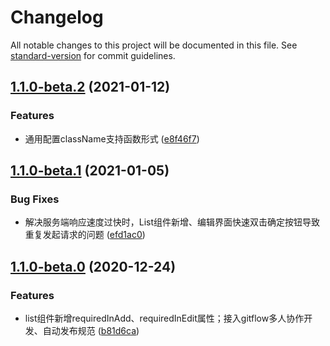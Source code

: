 # Changelog

All notable changes to this project will be documented in this file. See [standard-version](https://github.com/conventional-changelog/standard-version) for commit guidelines.

## [1.1.0-beta.2](https://gitlab.vmic.xyz///compare/v1.1.0-beta.1...v1.1.0-beta.2) (2021-01-12)


### Features

* 通用配置className支持函数形式 ([e8f46f7](https://gitlab.vmic.xyz///commit/e8f46f736b355079972ea81d3fec9b01092a9af6))

## [1.1.0-beta.1](https://gitlab.vmic.xyz///compare/v1.1.0-beta.0...v1.1.0-beta.1) (2021-01-05)


### Bug Fixes

* 解决服务端响应速度过快时，List组件新增、编辑界面快速双击确定按钮导致重复发起请求的问题 ([efd1ac0](https://gitlab.vmic.xyz///commit/efd1ac0717ca4375152821073e2ed3bf87db23cf))

## [1.1.0-beta.0](https://gitlab.vmic.xyz///compare/v1.0.3...v1.1.0-beta.0) (2020-12-24)


### Features

* list组件新增requiredInAdd、requiredInEdit属性；接入gitflow多人协作开发、自动发布规范 ([b81d6ca](https://gitlab.vmic.xyz///commit/b81d6ca17d3f52a21c9cff513796d9e83c1baa4a))
